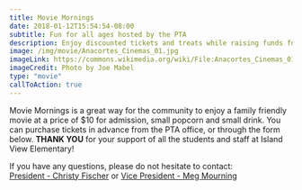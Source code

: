 ```yaml
---
title: Movie Mornings
date: 2018-01-12T15:54:54-08:00
subtitle: Fun for all ages hosted by the PTA
description: Enjoy discounted tickets and treats while raising funds for the Island View PTA.
image: /img/movie/Anacortes_Cinemas_01.jpg
imageLink: https://commons.wikimedia.org/wiki/File:Anacortes_Cinemas_01.jpg
imageCredit: Photo by Joe Mabel
type: "movie"
callToAction: true
---
```

Movie Mornings is a great way for the community to enjoy a family friendly movie at a price of $10 for admission, small popcorn and small drink.
You can purchase tickets in advance from the PTA office, or through the form below. 
**THANK YOU** for your support of all the students and staff at Island View Elementary!

If you have any questions, please do not hesitate to contact:  
[President - Christy Fischer](mailto:president@islandviewpta.org) or [Vice President - Meg Mourning](mailto:vicepresident@islandviewpta.org)